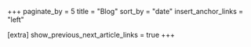 +++
paginate_by = 5
title = "Blog"
sort_by = "date"
insert_anchor_links = "left"

[extra]
show_previous_next_article_links = true
+++